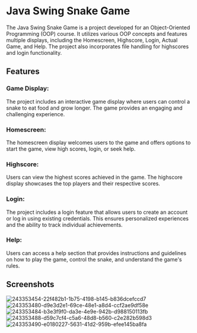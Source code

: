 # Java Swing Snake Game
The Java Swing Snake Game is a project developed for an Object-Oriented Programming (OOP) course. It utilizes various OOP concepts and features multiple displays, including the Homescreen, Highscore, Login, Actual Game, and Help. The project also incorporates file handling for highscores and login functionality.
## Features
### Game Display:
The project includes an interactive game display where users can control a snake to eat food and grow longer. The game provides an engaging and challenging experience.

### Homescreen: 
The homescreen display welcomes users to the game and offers options to start the game, view high scores, login, or seek help.

### Highscore:
Users can view the highest scores achieved in the game. The highscore display showcases the top players and their respective scores.

### Login:
The project includes a login feature that allows users to create an account or log in using existing credentials. This ensures personalized experiences and the ability to track individual achievements.

### Help:
Users can access a help section that provides instructions and guidelines on how to play the game, control the snake, and understand the game's rules.

## Screenshots
![243353454-22f482b1-1b75-4198-b145-b836dcefccd7](https://github.com/SAMEER-UDDIN/Snake-Game-Using-OOP-Concepts/assets/117939808/619cec70-ad68-41cd-9239-9ec5d1d06838)
![243353480-d9e3d2e1-69ce-48e1-a8d4-ccf2ae9df58e](https://github.com/SAMEER-UDDIN/Snake-Game-Using-OOP-Concepts/assets/117939808/14ea9278-5080-4788-b15a-81c3cc48e43f)
![243353484-b3e3f9f0-da3e-4e9e-942b-d988150113fb](https://github.com/SAMEER-UDDIN/Snake-Game-Using-OOP-Concepts/assets/117939808/9edef89e-7329-44f1-b6bd-df34adde7cfe)
![243353488-d59c7cf4-c5a6-48d8-b560-c2e282b598d3](https://github.com/SAMEER-UDDIN/Snake-Game-Using-OOP-Concepts/assets/117939808/abb45cc8-c5d9-4a21-8b9e-c8c60ee39fac)
![243353490-e0180227-5631-41d2-959b-efee145ba8fa](https://github.com/SAMEER-UDDIN/Snake-Game-Using-OOP-Concepts/assets/117939808/a63b0fde-85c3-47df-beb5-96f3d78e56e6)

